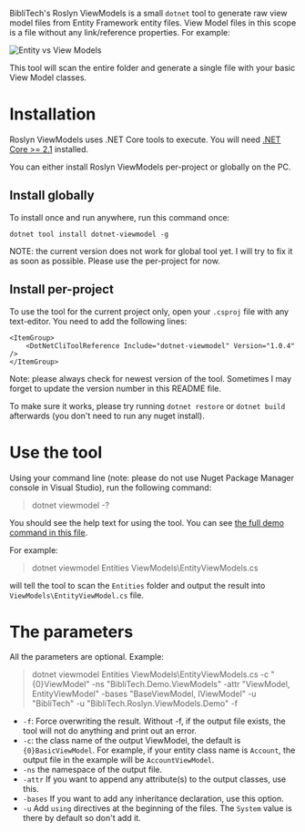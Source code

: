 BibliTech's Roslyn ViewModels is a small `dotnet` tool to generate raw view model files from Entity Framework entity files. View Model files in this scope is a file without any link/reference properties. For example:

![Entity vs View Models](https://i.imgur.com/BraFyya.png)

This tool will scan the entire folder and generate a single file with your basic View Model classes.

# Installation

Roslyn ViewModels uses .NET Core tools to execute. You will need [.NET Core >= 2.1](https://www.microsoft.com/net/download) installed.

You can either install Roslyn ViewModels per-project or globally on the PC.

## Install globally
To install once and run anywhere, run this command once:

`dotnet tool install dotnet-viewmodel -g`

NOTE: the current version does not work for global tool yet. I will try to fix it as soon as possible. Please use the per-project for now.

## Install per-project

To use the tool for the current project only, open your `.csproj` file with any text-editor. You need to add the following lines:

```
<ItemGroup>
    <DotNetCliToolReference Include="dotnet-viewmodel" Version="1.0.4" />
</ItemGroup>
```

Note: please always check for newest version of the tool. Sometimes I may forget to update the version number in this README file.

To make sure it works, please try running `dotnet restore` or `dotnet build` afterwards (you don't need to run any nuget install).

# Use the tool

Using your command line (note: please do not use Nuget Package Manager console in Visual Studio), run the following command:

> dotnet viewmodel -?

You should see the help text for using the tool. You can see [the full demo command in this file](https://github.com/BibliTech/Roslyn.ViewModels/blob/master/BibliTech.Roslyn.ViewModels.Demo/generate-command.ps1).

For example:

> dotnet viewmodel Entities ViewModels\EntityViewModels.cs

will tell the tool to scan the `Entities` folder and output the result into `ViewModels\EntityViewModel.cs` file.

# The parameters

All the parameters are optional. Example:

> dotnet viewmodel Entities ViewModels\EntityViewModels.cs -c "{0}ViewModel" -ns "BibliTech.Demo.ViewModels" -attr "ViewModel, EntityViewModel" -bases "BaseViewModel, IViewModel" -u "BibliTech" -u "BibliTech.Roslyn.ViewModels.Demo" -f

* `-f`: Force overwriting the result. Without -f, if the output file exists, the tool will not do anything and print out an error.
* `-c`: the class name of the output ViewModel, the default is `{0}BasicViewModel`. For example, if your entity class name is `Account`, the output file in the example will be `AccountViewModel`.
* `-ns` the namespace of the output file.
* `-attr` If you want to append any attribute(s) to the output classes, use this.
* `-bases` If you want to add any inheritance declaration, use this option.
* `-u` Add `using` directives at the beginning of the files. The `System` value is there by default so don't add it.
